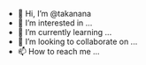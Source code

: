 - 👋 Hi, I’m @takanana
- 👀 I’m interested in ...
- 🌱 I’m currently learning ...
- 💞️ I’m looking to collaborate on ...
- 📫 How to reach me ...

<!---
takanana/takanana is a ✨ special ✨ repository because its `README.md` (this file) appears on your GitHub profile.
You can click the Preview link to take a look at your changes.
--->
